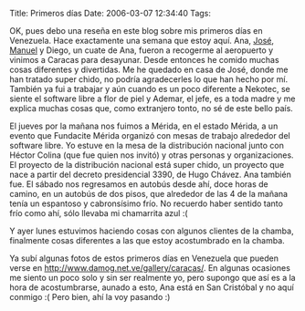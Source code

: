 Title: Primeros días
Date: 2006-03-07 12:34:40
Tags: 

<p>OK, pues debo una reseña en este blog sobre mis primeros días en Venezuela. Hace exactamente una semana que estoy aquí. Ana, <a target="_blank" href="http://bureado.unplug.org.ve">José</a>, <a target="_blank" href="http://mannyto.unplug.org.ve">Manuel</a> y Diego, un cuate de Ana, fueron a recogerme al aeropuerto y vinimos a Caracas para desayunar. Desde entonces he comido muchas cosas diferentes y divertidas. Me he quedado en casa de José, donde me han tratado super chido, no podría agradecerles lo que han hecho por mí. También ya fui a trabajar y aún cuando es un poco diferente a Nekotec, se siente el software libre a flor de piel y Ademar, el jefe, es a toda madre y me explica muchas cosas que, como extranjero tonto, no sé de este bello país.</p>

<p>El jueves por la mañana nos fuimos a Mérida, en el estado Mérida, a un evento que Fundacite Mérida organizó con mesas de trabajo alrededor del software libre. Yo estuve en la mesa de la distribución nacional junto con Héctor Colina (que fue quien nos invitó) y otras personas y organizaciones. El proyecto de la distribución nacional está super chido, un proyecto que nace a partir del decreto presidencial 3390, de Hugo Chávez. Ana también fue. El sábado nos regresamos en autobús desde ahí, doce horas de camino, en un autobús de dos pisos, que alrededor de las 4 de la mañana tenía un espantoso y cabronsísimo frío. No recuerdo haber sentido tanto frío como ahí, sólo llevaba mi chamarrita azul :(</p>

<p>Y ayer lunes estuvimos haciendo cosas con algunos clientes de la chamba, finalmente cosas diferentes a las que estoy acostumbrado en la chamba.</p>

<p>Ya subí algunas fotos de estos primeros días en Venezuela que pueden verse en <a target="_blank" href="http://www.damog.net.ve/gallery/caracas/"><a href="http://www.damog.net.ve/gallery/caracas/">http://www.damog.net.ve/gallery/caracas/</a></a>. En algunas ocasiones me siento un poco solo y sin ser realmente yo, pero supongo que así es a la hora de acostumbrarse, aunado a esto, Ana está en San Cristóbal y no aquí conmigo :( Pero bien, ahí la voy pasando :)</p>
